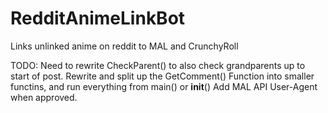 RedditAnimeLinkBot
==================

Links unlinked anime on reddit to MAL and CrunchyRoll

TODO:
Need to rewrite CheckParent() to also check grandparents up to start of post.
Rewrite and split up the GetComment() Function into smaller functins, and run everything from main() or __init__()
Add MAL API User-Agent when approved.
